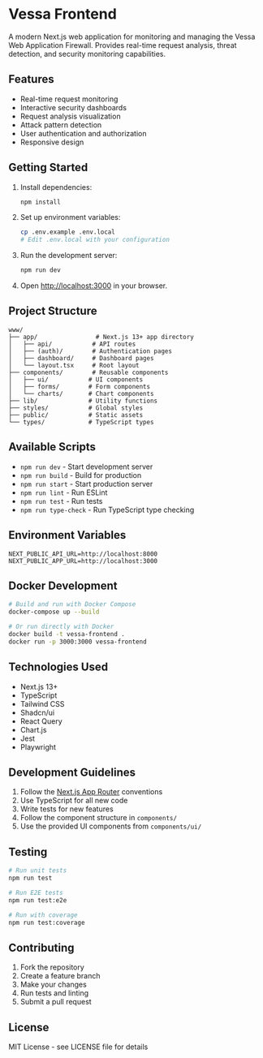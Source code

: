 # Vessa Frontend

A modern Next.js web application for monitoring and managing the Vessa Web Application Firewall. Provides real-time request analysis, threat detection, and security monitoring capabilities.

## Features

- Real-time request monitoring
- Interactive security dashboards
- Request analysis visualization
- Attack pattern detection
- User authentication and authorization
- Responsive design

## Getting Started

1. Install dependencies:
   ```bash
   npm install
   ```

2. Set up environment variables:
   ```bash
   cp .env.example .env.local
   # Edit .env.local with your configuration
   ```

3. Run the development server:
   ```bash
   npm run dev
   ```

4. Open [http://localhost:3000](http://localhost:3000) in your browser.

## Project Structure

```
www/
├── app/                # Next.js 13+ app directory
│   ├── api/           # API routes
│   ├── (auth)/        # Authentication pages
│   ├── dashboard/     # Dashboard pages
│   └── layout.tsx     # Root layout
├── components/        # Reusable components
│   ├── ui/           # UI components
│   ├── forms/        # Form components
│   └── charts/       # Chart components
├── lib/              # Utility functions
├── styles/           # Global styles
├── public/           # Static assets
└── types/            # TypeScript types
```

## Available Scripts

- `npm run dev` - Start development server
- `npm run build` - Build for production
- `npm run start` - Start production server
- `npm run lint` - Run ESLint
- `npm run test` - Run tests
- `npm run type-check` - Run TypeScript type checking

## Environment Variables

```env
NEXT_PUBLIC_API_URL=http://localhost:8000
NEXT_PUBLIC_APP_URL=http://localhost:3000
```

## Docker Development

```bash
# Build and run with Docker Compose
docker-compose up --build

# Or run directly with Docker
docker build -t vessa-frontend .
docker run -p 3000:3000 vessa-frontend
```

## Technologies Used

- Next.js 13+
- TypeScript
- Tailwind CSS
- Shadcn/ui
- React Query
- Chart.js
- Jest
- Playwright

## Development Guidelines

1. Follow the [Next.js App Router](https://nextjs.org/docs/app) conventions
2. Use TypeScript for all new code
3. Write tests for new features
4. Follow the component structure in `components/`
5. Use the provided UI components from `components/ui/`

## Testing

```bash
# Run unit tests
npm run test

# Run E2E tests
npm run test:e2e

# Run with coverage
npm run test:coverage
```

## Contributing

1. Fork the repository
2. Create a feature branch
3. Make your changes
4. Run tests and linting
5. Submit a pull request

## License

MIT License - see LICENSE file for details 